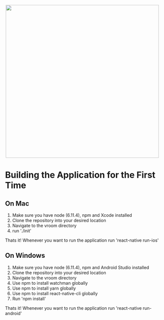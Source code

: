 <p align="center">
	<img src="https://github.com/eltoncrego/vroom-app/blob/master/assets/companylogofullv2@0.5x.png?raw=true" width="500">
</p>

# Building the Application for the First Time
## On Mac
1. Make sure you have node (6.11.4), npm and Xcode installed
2. Clone the repository into your desired location
3. Navigate to the vroom directory
4. run './init'

Thats it! Whenever you want to run the application run 'react-native run-ios'

## On Windows
1. Make sure you have node (6.11.4), npm and Android Studio installed
2. Clone the repository into your desired location
3. Navigate to the vroom directory
4. Use npm to install watchman globally
5. Use npm to install yarn globally
6. Use npm to install react-native-cli globally
7. Run 'npm install'

Thats it! Whenever you want to run the application run 'react-native run-android'
